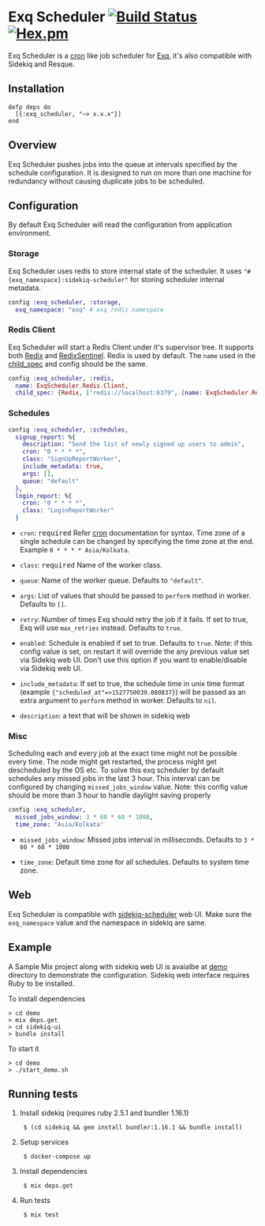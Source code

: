 # Exq Scheduler [![Build Status](https://travis-ci.org/activesphere/exq-scheduler.svg?branch=master)](https://travis-ci.org/activesphere/exq-scheduler) [![Hex.pm](https://img.shields.io/hexpm/v/exq_scheduler.svg)](https://hex.pm/packages/exq_scheduler)

Exq Scheduler is a [cron](https://en.wikipedia.org/wiki/Cron) like job scheduler for
[Exq](https://github.com/akira/exq), it's also compatible with Sidekiq
and Resque.

## Installation

```
defp deps do
  [{:exq_scheduler, "~> x.x.x"}]
end
```

## Overview

Exq Scheduler pushes jobs into the queue at intervals specified by the
schedule configuration. It is designed to run on more than one machine
for redundancy without causing duplicate jobs to be scheduled.

## Configuration

By default Exq Scheduler will read the configuration from application environment.

### Storage

Exq Scheduler uses redis to store internal state of the scheduler.
It uses `"#{exq_namespace}:sidekiq-scheduler"` for storing scheduler internal metadata.

```elixir
config :exq_scheduler, :storage,
  exq_namespace: "exq" # exq redis namespace
```
### Redis Client

Exq Scheduler will start a Redis Client under it's supervisor tree. It
supports both [Redix](https://github.com/whatyouhide/redix) and
[RedixSentinel](https://github.com/ananthakumaran/redix_sentinel). Redix
is used by default. The `name` used in the
[child_spec](https://hexdocs.pm/elixir/Supervisor.html#module-child_spec-1)
and config should be the same.

```elixir
config :exq_scheduler, :redis,
  name: ExqScheduler.Redis.Client,
  child_spec: {Redix, ["redis://localhost:6379", [name: ExqScheduler.Redis.Client]]}
```

### Schedules

```elixir
config :exq_scheduler, :schedules,
  signup_report: %{
    description: "Send the list of newly signed up users to admin",
    cron: "0 * * * *",
    class: "SignUpReportWorker",
    include_metadata: true,
    args: [],
    queue: "default"
  },
  login_report: %{
    cron: "0 * * * *",
    class: "LoginReportWorker"
  }
```

* `cron`: <kbd>required</kbd> Refer
  [cron](https://en.wikipedia.org/wiki/Cron) documentation for
  syntax. Time zone of a single schedule can be changed by specifying
  the time zone at the end. Example `0 * * * * Asia/Kolkata`.

* `class`: <kbd>required</kbd> Name of the worker class.

* `queue`: Name of the worker queue. Defaults to `"default"`.

* `args`: List of values that should be passed to `perform` method in
  worker. Defaults to `[]`.

* `retry`: Number of times Exq should retry the job if it fails. If set to true, Exq will use `max_retries` instead. Defaults to `true`.

* `enabled`: Schedule is enabled if set to true. Defaults to
  `true`. Note: if this config value is set, on restart it will
  override the any previous value set via Sidekiq web UI. Don't use
  this option if you want to enable/disable via Sidekiq web UI.

* `include_metadata`: If set to true, the schedule time in unix time format (example
  `{"scheduled_at"=>1527750039.080837}`) will be passed as an
  extra argument to `perform` method in worker. Defaults to `nil`.

* `description`: a text that will be shown in sidekiq web

### Misc

Scheduling each and every job at the exact time might not be possible
every time. The node might get restarted, the process might get
descheduled by the OS etc. To solve this exq scheduler by default
schedules any missed jobs in the last 3 hour. This interval can be
configured by changing `missed_jobs_window` value. Note: this config
value should be more than 3 hour to handle daylight saving properly

```elixir
config :exq_scheduler,
  missed_jobs_window: 3 * 60 * 60 * 1000,
  time_zone: "Asia/Kolkata"
```

* `missed_jobs_window`: Missed jobs interval in milliseconds. Defaults to
  `3 * 60 * 60 * 1000`

* `time_zone`: Default time zone for all schedules. Defaults to system
  time zone.

## Web

Exq Scheduler is compatible with
[sidekiq-scheduler](https://github.com/moove-it/sidekiq-scheduler#sidekiq-web-integration)
web UI. Make sure the `exq_namespace` value and the namespace in
sidekiq are same.

## Example

A Sample Mix project along with sidekiq web UI is avaialbe at
[demo](https://github.com/activesphere/exq-scheduler/tree/master/demo)
directory to demonstrate the configuration.  Sidekiq web interface
requires Ruby to be installed.

To install dependencies

```
> cd demo
> mix deps.get
> cd sidekiq-ui
> bundle install
```

To start it

```
> cd demo
> ./start_demo.sh
```

## Running tests

1. Install sidekiq (requires ruby 2.5.1 and bundler 1.16.1)

        $ (cd sidekiq && gem install bundler:1.16.1 && bundle install)

1. Setup services

        $ docker-compose up

1. Install dependencies

        $ mix deps.get

1. Run tests

        $ mix test
